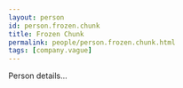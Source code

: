 ```yaml
---
layout: person
id: person.frozen.chunk
title: Frozen Chunk
permalink: people/person.frozen.chunk.html
tags: [company.vague]
---
```


Person details...